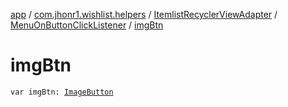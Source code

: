 [app](../../../index.md) / [com.jhonr1.wishlist.helpers](../../index.md) / [ItemlistRecyclerViewAdapter](../index.md) / [MenuOnButtonClickListener](index.md) / [imgBtn](./img-btn.md)

# imgBtn

`var imgBtn: `[`ImageButton`](https://developer.android.com/reference/android/widget/ImageButton.html)